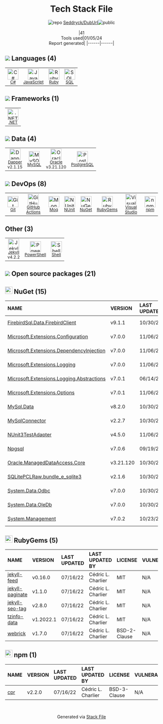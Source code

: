 <!--
&lt;--- Readme.md Snippet without images Start ---&gt;
## Tech Stack
Seddryck/DubUrl is built on the following main stack:

- [Ruby](https://www.ruby-lang.org) – Languages
- [.NET](http://www.microsoft.com/net/) – Frameworks (Full Stack)
- [C#](http://csharp.net) – Languages
- [MySQL](http://www.mysql.com) – Databases
- [Oracle](http://www.oracle.com/us/products/database/overview/index.html) – Databases
- [PostgreSQL](http://www.postgresql.org/) – Databases
- [Jekyll](http://jekyllrb.com/) – Static Site Generators
- [JavaScript](https://developer.mozilla.org/en-US/docs/Web/JavaScript) – Languages
- [Visual Studio](http://msdn.microsoft.com/en-us/vstudio/aa718325.aspx) – Integrated Development Environment
- [Moq](https://github.com/Moq/moq4) – Testing Frameworks
- [SQL](https://en.wikipedia.org/wiki/SQL) – Languages
- [NUnit](http://www.nunit.org/) – Testing Frameworks
- [PowerShell](https://docs.microsoft.com/en-us/powershell/) – Shells
- [Shell](https://en.wikipedia.org/wiki/Shell_script) – Shells
- [Dapper](https://stackexchange.github.io/Dapper/) – Object Relational Mapper (ORM)
- [GitHub Actions](https://github.com/features/actions) – Continuous Integration

Full tech stack [here](/techstack.md)

&lt;--- Readme.md Snippet without images End ---&gt;

&lt;--- Readme.md Snippet with images Start ---&gt;
## Tech Stack
Seddryck/DubUrl is built on the following main stack:

- <img width='25' height='25' src='https://img.stackshare.io/service/989/ruby.png' alt='Ruby'/> [Ruby](https://www.ruby-lang.org) – Languages
- <img width='25' height='25' src='https://img.stackshare.io/service/1014/IoPy1dce_400x400.png' alt='.NET'/> [.NET](http://www.microsoft.com/net/) – Frameworks (Full Stack)
- <img width='25' height='25' src='https://img.stackshare.io/service/1015/1200px-C_Sharp_wordmark.svg.png' alt='C#'/> [C#](http://csharp.net) – Languages
- <img width='25' height='25' src='https://img.stackshare.io/service/1025/logo-mysql-170x170.png' alt='MySQL'/> [MySQL](http://www.mysql.com) – Databases
- <img width='25' height='25' src='https://img.stackshare.io/service/1026/jT-HJYJg.png' alt='Oracle'/> [Oracle](http://www.oracle.com/us/products/database/overview/index.html) – Databases
- <img width='25' height='25' src='https://img.stackshare.io/service/1028/ASOhU5xJ.png' alt='PostgreSQL'/> [PostgreSQL](http://www.postgresql.org/) – Databases
- <img width='25' height='25' src='https://img.stackshare.io/service/1114/ad968c1615d956e800fa36494314f48c.jpeg' alt='Jekyll'/> [Jekyll](http://jekyllrb.com/) – Static Site Generators
- <img width='25' height='25' src='https://img.stackshare.io/service/1209/javascript.jpeg' alt='JavaScript'/> [JavaScript](https://developer.mozilla.org/en-US/docs/Web/JavaScript) – Languages
- <img width='25' height='25' src='https://img.stackshare.io/service/1451/SR2hUhQN.png' alt='Visual Studio'/> [Visual Studio](http://msdn.microsoft.com/en-us/vstudio/aa718325.aspx) – Integrated Development Environment
- <img width='25' height='25' src='https://img.stackshare.io/service/1628/1434934.png' alt='Moq'/> [Moq](https://github.com/Moq/moq4) – Testing Frameworks
- <img width='25' height='25' src='https://img.stackshare.io/service/2271/default_068d33483bba6b81ee13fbd4dc7aab9780896a54.png' alt='SQL'/> [SQL](https://en.wikipedia.org/wiki/SQL) – Languages
- <img width='25' height='25' src='https://img.stackshare.io/service/2371/jZ6MYx5Y_400x400.png' alt='NUnit'/> [NUnit](http://www.nunit.org/) – Testing Frameworks
- <img width='25' height='25' src='https://img.stackshare.io/service/3681/powershell-logo.png' alt='PowerShell'/> [PowerShell](https://docs.microsoft.com/en-us/powershell/) – Shells
- <img width='25' height='25' src='https://img.stackshare.io/service/4631/default_c2062d40130562bdc836c13dbca02d318205a962.png' alt='Shell'/> [Shell](https://en.wikipedia.org/wiki/Shell_script) – Shells
- <img width='25' height='25' src='https://img.stackshare.io/service/5847/default_377344b5aec46a959a5debae12cb81f81a64dce3.png' alt='Dapper'/> [Dapper](https://stackexchange.github.io/Dapper/) – Object Relational Mapper (ORM)
- <img width='25' height='25' src='https://img.stackshare.io/service/11563/actions.png' alt='GitHub Actions'/> [GitHub Actions](https://github.com/features/actions) – Continuous Integration

Full tech stack [here](/techstack.md)

&lt;--- Readme.md Snippet with images End ---&gt;
-->
<div align="center">

# Tech Stack File
![](https://img.stackshare.io/repo.svg "repo") [Seddryck/DubUrl](https://github.com/Seddryck/DubUrl)![](https://img.stackshare.io/public_badge.svg "public")
<br/><br/>
|41<br/>Tools used|01/05/24 <br/>Report generated|
|------|------|
</div>

## <img src='https://img.stackshare.io/languages.svg'/> Languages (4)
<table><tr>
  <td align='center'>
  <img width='36' height='36' src='https://img.stackshare.io/service/1015/1200px-C_Sharp_wordmark.svg.png' alt='C#'>
  <br>
  <sub><a href="http://csharp.net">C#</a></sub>
  <br>
  <sub></sub>
</td>

<td align='center'>
  <img width='36' height='36' src='https://img.stackshare.io/service/1209/javascript.jpeg' alt='JavaScript'>
  <br>
  <sub><a href="https://developer.mozilla.org/en-US/docs/Web/JavaScript">JavaScript</a></sub>
  <br>
  <sub></sub>
</td>

<td align='center'>
  <img width='36' height='36' src='https://img.stackshare.io/service/989/ruby.png' alt='Ruby'>
  <br>
  <sub><a href="https://www.ruby-lang.org">Ruby</a></sub>
  <br>
  <sub></sub>
</td>

<td align='center'>
  <img width='36' height='36' src='https://img.stackshare.io/service/2271/default_068d33483bba6b81ee13fbd4dc7aab9780896a54.png' alt='SQL'>
  <br>
  <sub><a href="https://en.wikipedia.org/wiki/SQL">SQL</a></sub>
  <br>
  <sub></sub>
</td>

</tr>
</table>

## <img src='https://img.stackshare.io/frameworks.svg'/> Frameworks (1)
<table><tr>
  <td align='center'>
  <img width='36' height='36' src='https://img.stackshare.io/service/1014/IoPy1dce_400x400.png' alt='.NET'>
  <br>
  <sub><a href="http://www.microsoft.com/net/">.NET</a></sub>
  <br>
  <sub></sub>
</td>

</tr>
</table>

## <img src='https://img.stackshare.io/databases.svg'/> Data (4)
<table><tr>
  <td align='center'>
  <img width='36' height='36' src='https://img.stackshare.io/service/5847/default_377344b5aec46a959a5debae12cb81f81a64dce3.png' alt='Dapper'>
  <br>
  <sub><a href="https://stackexchange.github.io/Dapper/">Dapper</a></sub>
  <br>
  <sub>v2.1.15</sub>
</td>

<td align='center'>
  <img width='36' height='36' src='https://img.stackshare.io/service/1025/logo-mysql-170x170.png' alt='MySQL'>
  <br>
  <sub><a href="http://www.mysql.com">MySQL</a></sub>
  <br>
  <sub></sub>
</td>

<td align='center'>
  <img width='36' height='36' src='https://img.stackshare.io/service/1026/jT-HJYJg.png' alt='Oracle'>
  <br>
  <sub><a href="http://www.oracle.com/us/products/database/overview/index.html">Oracle</a></sub>
  <br>
  <sub>v3.21.120</sub>
</td>

<td align='center'>
  <img width='36' height='36' src='https://img.stackshare.io/service/1028/ASOhU5xJ.png' alt='PostgreSQL'>
  <br>
  <sub><a href="http://www.postgresql.org/">PostgreSQL</a></sub>
  <br>
  <sub></sub>
</td>

</tr>
</table>

## <img src='https://img.stackshare.io/devops.svg'/> DevOps (8)
<table><tr>
  <td align='center'>
  <img width='36' height='36' src='https://img.stackshare.io/service/1046/git.png' alt='Git'>
  <br>
  <sub><a href="http://git-scm.com/">Git</a></sub>
  <br>
  <sub></sub>
</td>

<td align='center'>
  <img width='36' height='36' src='https://img.stackshare.io/service/11563/actions.png' alt='GitHub Actions'>
  <br>
  <sub><a href="https://github.com/features/actions">GitHub Actions</a></sub>
  <br>
  <sub></sub>
</td>

<td align='center'>
  <img width='36' height='36' src='https://img.stackshare.io/service/1628/1434934.png' alt='Moq'>
  <br>
  <sub><a href="https://github.com/Moq/moq4">Moq</a></sub>
  <br>
  <sub></sub>
</td>

<td align='center'>
  <img width='36' height='36' src='https://img.stackshare.io/service/2371/jZ6MYx5Y_400x400.png' alt='NUnit'>
  <br>
  <sub><a href="http://www.nunit.org/">NUnit</a></sub>
  <br>
  <sub></sub>
</td>

<td align='center'>
  <img width='36' height='36' src='https://img.stackshare.io/service/2637/6I3oEOP4_400x400.jpg' alt='NuGet'>
  <br>
  <sub><a href="https://www.nuget.org/">NuGet</a></sub>
  <br>
  <sub></sub>
</td>

<td align='center'>
  <img width='36' height='36' src='https://img.stackshare.io/service/12795/5jL6-BA5_400x400.jpeg' alt='RubyGems'>
  <br>
  <sub><a href="https://rubygems.org/">RubyGems</a></sub>
  <br>
  <sub></sub>
</td>

<td align='center'>
  <img width='36' height='36' src='https://img.stackshare.io/service/1451/SR2hUhQN.png' alt='Visual Studio'>
  <br>
  <sub><a href="http://msdn.microsoft.com/en-us/vstudio/aa718325.aspx">Visual Studio</a></sub>
  <br>
  <sub></sub>
</td>

<td align='center'>
  <img width='36' height='36' src='https://img.stackshare.io/service/1120/lejvzrnlpb308aftn31u.png' alt='npm'>
  <br>
  <sub><a href="https://www.npmjs.com/">npm</a></sub>
  <br>
  <sub></sub>
</td>

</tr>
</table>

## Other (3)
<table><tr>
  <td align='center'>
  <img width='36' height='36' src='https://img.stackshare.io/service/1114/ad968c1615d956e800fa36494314f48c.jpeg' alt='Jekyll'>
  <br>
  <sub><a href="http://jekyllrb.com/">Jekyll</a></sub>
  <br>
  <sub>v4.2.2</sub>
</td>

<td align='center'>
  <img width='36' height='36' src='https://img.stackshare.io/service/3681/powershell-logo.png' alt='PowerShell'>
  <br>
  <sub><a href="https://docs.microsoft.com/en-us/powershell/">PowerShell</a></sub>
  <br>
  <sub></sub>
</td>

<td align='center'>
  <img width='36' height='36' src='https://img.stackshare.io/service/4631/default_c2062d40130562bdc836c13dbca02d318205a962.png' alt='Shell'>
  <br>
  <sub><a href="https://en.wikipedia.org/wiki/Shell_script">Shell</a></sub>
  <br>
  <sub></sub>
</td>

</tr>
</table>


## <img src='https://img.stackshare.io/group.svg' /> Open source packages (21)</h2>

## <img width='24' height='24' src='https://img.stackshare.io/service/2637/6I3oEOP4_400x400.jpg'/> NuGet (15)

|NAME|VERSION|LAST UPDATED|LAST UPDATED BY|LICENSE|VULNERABILITIES|
|:------|:------|:------|:------|:------|:------|
|[FirebirdSql.Data.FirebirdClient](https://www.nuget.org/FirebirdSql.Data.FirebirdClient)|v9.1.1|10/30/23|github-actions[bot] |N/A|N/A|
|[Microsoft.Extensions.Configuration](https://www.nuget.org/Microsoft.Extensions.Configuration)|v7.0.0|11/06/23|github-actions[bot] |Apache-2.0|N/A|
|[Microsoft.Extensions.DependencyInjection](https://www.nuget.org/Microsoft.Extensions.DependencyInjection)|v7.0.0|11/06/23|github-actions[bot] |Apache-2.0|N/A|
|[Microsoft.Extensions.Logging](https://www.nuget.org/Microsoft.Extensions.Logging)|v7.0.0|11/06/23|github-actions[bot] |Apache-2.0|N/A|
|[Microsoft.Extensions.Logging.Abstractions](https://www.nuget.org/Microsoft.Extensions.Logging.Abstractions)|v7.0.1|06/14/23|dependabot[bot] |Apache-2.0|N/A|
|[Microsoft.Extensions.Options](https://www.nuget.org/Microsoft.Extensions.Options)|v7.0.1|11/06/23|github-actions[bot] |Apache-2.0|N/A|
|[MySql.Data](https://www.nuget.org/MySql.Data)|v8.2.0|10/30/23|github-actions[bot] |N/A|N/A|
|[MySqlConnector](https://www.nuget.org/MySqlConnector)|v2.2.7|10/30/23|github-actions[bot] |MIT|N/A|
|[NUnit3TestAdapter](https://www.nuget.org/NUnit3TestAdapter)|v4.5.0|11/06/23|github-actions[bot] |MIT|N/A|
|[Npgsql](https://www.nuget.org/Npgsql)|v7.0.6|09/19/23|github-actions[bot] |PostgreSQL|N/A|
|[Oracle.ManagedDataAccess.Core](https://www.nuget.org/Oracle.ManagedDataAccess.Core)|v3.21.120|10/30/23|github-actions[bot] |N/A|N/A|
|[SQLitePCLRaw.bundle_e_sqlite3](https://www.nuget.org/SQLitePCLRaw.bundle_e_sqlite3)|v2.1.6|10/30/23|github-actions[bot] |Apache-2.0|N/A|
|[System.Data.Odbc](https://www.nuget.org/System.Data.Odbc)|v7.0.0|10/30/23|github-actions[bot] |MIT|N/A|
|[System.Data.OleDb](https://www.nuget.org/System.Data.OleDb)|v7.0.0|10/30/23|github-actions[bot] |MIT|N/A|
|[System.Management](https://www.nuget.org/System.Management)|v7.0.2|10/23/23|Cédric L. Charlier |MIT|N/A|


## <img width='24' height='24' src='https://img.stackshare.io/service/12795/5jL6-BA5_400x400.jpeg'/> RubyGems (5)

|NAME|VERSION|LAST UPDATED|LAST UPDATED BY|LICENSE|VULNERABILITIES|
|:------|:------|:------|:------|:------|:------|
|[jekyll-feed](https://rubygems.org/jekyll-feed)|v0.16.0|07/16/22|Cédric L. Charlier |MIT|N/A|
|[jekyll-paginate](https://rubygems.org/jekyll-paginate)|v1.1.0|07/16/22|Cédric L. Charlier |MIT|N/A|
|[jekyll-seo-tag](https://rubygems.org/jekyll-seo-tag)|v2.8.0|07/16/22|Cédric L. Charlier |MIT|N/A|
|[tzinfo-data](https://rubygems.org/tzinfo-data)|v1.2022.1|07/16/22|Cédric L. Charlier |MIT|N/A|
|[webrick](https://rubygems.org/webrick)|v1.7.0|07/16/22|Cédric L. Charlier |BSD-2-Clause|N/A|


## <img width='24' height='24' src='https://img.stackshare.io/service/1120/lejvzrnlpb308aftn31u.png'/> npm (1)

|NAME|VERSION|LAST UPDATED|LAST UPDATED BY|LICENSE|VULNERABILITIES|
|:------|:------|:------|:------|:------|:------|
|[cpr](https://www.npmjs.com/cpr)|v2.2.0|07/16/22|Cédric L. Charlier |BSD-3-Clause|N/A|

<br/>
<div align='center'>

Generated via [Stack File](https://github.com/marketplace/stack-file)
